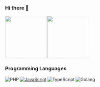 ### Hi there 👋

<!--
**khaydarov/khaydarov** is a ✨ _special_ ✨ repository because its `README.md` (this file) appears on your GitHub profile.

Here are some ideas to get you started:

- 🔭 I’m currently working on ...
- 🌱 I’m currently learning ...
- 👯 I’m looking to collaborate on ...
- 🤔 I’m looking for help with ...
- 💬 Ask me about ...
- 📫 How to reach me: ...
- 😄 Pronouns: ...
- ⚡ Fun fact: ...
-->

<a href="https://www.linkedin.com/in/murod-khaydarov/"><img height="137px" src="https://github-readme-stats.vercel.app/api?username=khaydarov&hide_title=true&hide_border=false&show_icons=true&include_all_commits=true&count_private=true&theme=vue" /><!-- wi*quL3fcV --><img height="137px" src="https://github-readme-stats.vercel.app/api/top-langs/?username=khaydarov&hide=html&hide_title=true&hide_border=false&layout=compact&langs_count=7&theme=vue" /></a>

### Programming Languages

![PHP](https://img.shields.io/badge/-PHP-fff?&logo=PHP)
[![JavaScript](https://img.shields.io/badge/-JavaScript-fff?&logo=JavaScript&logoColor=ddc508)](https://github.com/adamalston?tab=repositories&q=&type=&language=javascript)
![TypeScript](https://img.shields.io/badge/-TypeScript-fff?&logo=TypeScript&logoColor=007ACC)
![Golang](https://img.shields.io/badge/-Golang-fff?&logo=Go&logoColor=4479A1)
